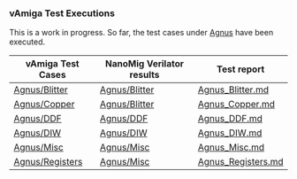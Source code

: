 ### vAmiga Test Executions

This is a work in progress. So far, the test cases under [Agnus](https://github.com/dirkwhoffmann/vAmigaTS/tree/master/Agnus) have been executed.

| vAmiga Test Cases | NanoMig Verilator results | Test report |
|-------------------|---------------------------|-------------|
| [Agnus/Blitter](https://github.com/dirkwhoffmann/vAmigaTS/tree/master/Agnus/Blitter) | [Agnus/Blitter](https://github.com/darius600/NanoMig-vAmigaTS-Results/tree/main/Agnus/Blitter)  | [Agnus_Blitter.md](Agnus_Blitter.md) 
| [Agnus/Copper](https://github.com/dirkwhoffmann/vAmigaTS/tree/master/Agnus/Copper) | [Agnus/Blitter](https://github.com/darius600/NanoMig-vAmigaTS-Results/tree/main/Agnus/Copper)  | [Agnus_Copper.md](Agnus_Copper.md) 
| [Agnus/DDF](https://github.com/dirkwhoffmann/vAmigaTS/tree/master/Agnus/DDF) | [Agnus/DDF](https://github.com/darius600/NanoMig-vAmigaTS-Results/tree/main/Agnus/DDF)  | [Agnus_DDF.md](Agnus_DDF.md) 
| [Agnus/DIW](https://github.com/dirkwhoffmann/vAmigaTS/tree/master/Agnus/DIW) | [Agnus/DIW](https://github.com/darius600/NanoMig-vAmigaTS-Results/tree/main/Agnus/DIW)  | [Agnus_DIW.md](DIW.md) 
| [Agnus/Misc](https://github.com/dirkwhoffmann/vAmigaTS/tree/master/Agnus/Misc) | [Agnus/Misc](https://github.com/darius600/NanoMig-vAmigaTS-Results/tree/main/Agnus/Misc)  | [Agnus_Misc.md](Agnus_Misc.md) 
| [Agnus/Registers](https://github.com/dirkwhoffmann/vAmigaTS/tree/master/Agnus/Registers) | [Agnus/Misc](https://github.com/darius600/NanoMig-vAmigaTS-Results/tree/main/Agnus/Registers)  | [Agnus_Registers.md](Agnus_Registers.md) 
